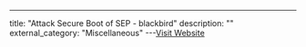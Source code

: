 ---
title: "Attack Secure Boot of SEP - blackbird"
description: ""
external_category: "Miscellaneous"
---[Visit Website](https://github.com/windknown/presentations/blob/master/Attack_Secure_Boot_of_SEP.pdf)

